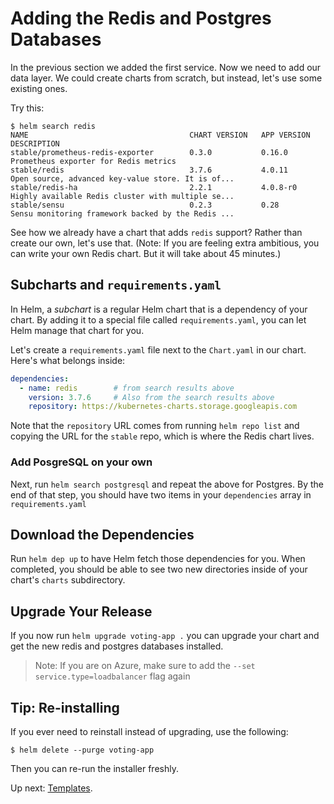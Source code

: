 # Adding the Redis and Postgres Databases

In the previous section we added the first service. Now we need to add our data layer. We could create charts from scratch, but instead, let's use some existing ones.

Try this:

```console
$ helm search redis
NAME                                    CHART VERSION   APP VERSION     DESCRIPTION
stable/prometheus-redis-exporter        0.3.0           0.16.0          Prometheus exporter for Redis metrics
stable/redis                            3.7.6           4.0.11          Open source, advanced key-value store. It is of...
stable/redis-ha                         2.2.1           4.0.8-r0        Highly available Redis cluster with multiple se...
stable/sensu                            0.2.3           0.28            Sensu monitoring framework backed by the Redis ...
```

See how we already have a chart that adds `redis` support? Rather than create our own, let's use that. (Note: If you are feeling extra ambitious, you can write your own Redis chart. But it will take about 45 minutes.)

## Subcharts and `requirements.yaml`

In Helm, a _subchart_ is a regular Helm chart that is a dependency of your chart. By adding it to a special file called `requirements.yaml`, you can let Helm manage that chart for you.

Let's create a `requirements.yaml` file next to the `Chart.yaml` in our chart. Here's what belongs inside:

```yaml
dependencies:
  - name: redis        # from search results above
    version: 3.7.6     # Also from the search results above
    repository: https://kubernetes-charts.storage.googleapis.com
```

Note that the `repository` URL comes from running `helm repo list` and copying the URL for the `stable` repo, which is where the Redis chart lives.

### Add PosgreSQL on your own

Next, run `helm search postgresql` and repeat the above for Postgres. By the end of that step, you should have two items in your `dependencies` array in `requirements.yaml`

## Download the Dependencies

Run `helm dep up` to have Helm fetch those dependencies for you. When completed, you should be able to see two new directories inside of your chart's `charts` subdirectory.

## Upgrade Your Release

If you now run `helm upgrade voting-app .` you can upgrade your chart and get the new redis and postgres databases installed.

> Note: If you are on Azure, make sure to add the `--set service.type=loadbalancer` flag again

## Tip: Re-installing

If you ever need to reinstall instead of upgrading, use the following:

```
$ helm delete --purge voting-app
```

Then you can re-run the installer freshly.

Up next: [Templates](../04-templating/).
